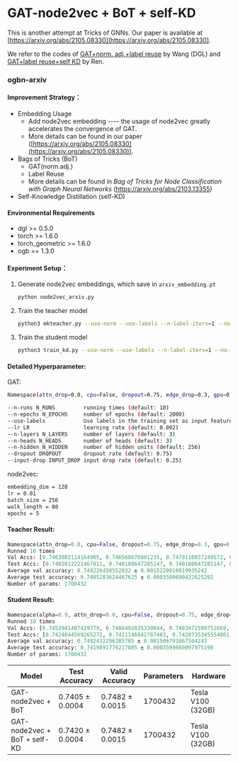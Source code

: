 # GAT-node2vec + BoT + self-KD
This is another attempt at Tricks of GNNs. Our paper is available at [https://arxiv.org/abs/2105.08330](https://arxiv.org/abs/2105.08330).

We refer to the codes of [GAT+norm. adj.+label reuse](https://github.com/Espylapiza/dgl/tree/master/examples/pytorch/ogb/ogbn-arxiv) by Wang (DGL) and [GAT+label reuse+self KD](https://github.com/ShunliRen/dgl/tree/master/examples/pytorch/ogb/ogbn-arxiv) by Ren. 

### ogbn-arxiv

#### Improvement Strategy：

+ Embedding Usage
  + Add node2vec embedding ---- the usage of node2vec greatly accelerates the convergence of GAT.
  + More details can be found in our paper ([https://arxiv.org/abs/2105.08330](https://arxiv.org/abs/2105.08330)).
+ Bags of Tricks (BoT)
  + GAT(norm.adj.)
  + Label Reuse
  + More details can be found in *Bag of Tricks for Node Classification with Graph Neural Networks* (https://arxiv.org/abs/2103.13355)
+ Self-Knowledge Distillation (self-KD)

#### Environmental Requirements

+ dgl >= 0.5.0
+ torch >= 1.6.0
+ torch_geometric >= 1.6.0
+ ogb == 1.3.0

#### Experiment Setup：

1. Generate node2vec embeddings, which save in `arxiv_embedding.pt`

   ```bash
   python node2vec_arxiv.py
   ```

2. Train the teacher model

   ```bash
   python3 mkteacher.py --use-norm --use-labels --n-label-iters=1 --no-attn-dst --edge-drop=0.3 --input-drop=0.25
   ```

3. Train the student model

   ```bash
   python3 train_kd.py --use-norm --use-labels --n-label-iters=1 --no-attn-dst --edge-drop=0.3 --input-drop=0.25 --alpha 0.9 --temp 0.7
   ```

#### Detailed Hyperparameter:

GAT:

```bash
Namespace(attn_drop=0.0, cpu=False, dropout=0.75, edge_drop=0.3, gpu=0, input_drop=0.25, log_every=20, lr=0.002, mask_rate=0.5, n_epochs=2000, n_heads=3, n_hidden=256, n_label_iters=1, n_layers=3, n_runs=10, no_attn_dst=True, plot_curves=False, save_pred=False, seed=0, use_embed=True, use_labels=True, use_norm=True, wd=0)

--n-runs N_RUNS         running times (default: 10)
--n-epochs N_EPOCHS     number of epochs (default: 2000)
--use-labels            Use labels in the training set as input features. (default: False)
--lr LR                 learning rate (default: 0.002)
--n-layers N_LAYERS     number of layers (default: 3)
--n-heads N_HEADS       number of heads (default: 3)
--n-hidden N_HIDDEN     number of hidden units (default: 256)
--dropout DROPOUT       dropout rate (default: 0.75)
--input-drop INPUT_DROP input drop rate (default: 0.25)
```

node2vec:

```bash
embedding_dim = 128
lr = 0.01
batch_size = 256
walk_length = 80
epochs = 5
```

#### Teacher Result:

```python
Namespace(attn_drop=0.0, cpu=False, dropout=0.75, edge_drop=0.3, gpu=0, input_drop=0.25, log_every=20, lr=0.002, mask_rate=0.5, n_epochs=2000, n_heads=3, n_hidden=256, n_label_iters=1, n_layers=3, n_runs=10, no_attn_dst=True, plot_curves=False, save_pred=False, seed=0, use_embed=True, use_labels=True, use_norm=True, wd=0)
Runned 10 times
Val Accs: [0.7463002114164905, 0.746568676801235, 0.7479110037249572, 0.7471056075707239, 0.7474747474747475, 0.7470049330514447, 0.7499916104567267, 0.7491526561294003, 0.7501929594952851, 0.7505620993993087]
Test Accs: [0.7402012221467811, 0.740180647285147, 0.740180647285147, 0.7403863959014876, 0.7407155936876324, 0.7410447914737773, 0.7411476657819476, 0.740160072423513, 0.74055099479456, 0.7407155936876324]
Average val accuracy: 0.748226450552032 ± 0.0015220916019935242
Average test accuracy: 0.7405283624467625 ± 0.0003500690422625202
Number of params: 1700432
```

#### Student Result:

```python
Namespace(alpha=0.9, attn_drop=0.0, cpu=False, dropout=0.75, edge_drop=0.3, gpu=0, input_drop=0.25, log_every=20, lr=0.002, mask_rate=0.5, n_epochs=1080, n_heads=3, n_hidden=256, n_label_iters=1, n_layers=3, n_runs=10, no_attn_dst=True, plot_curves=False, save_pred=False, seed=0, temp=0.7, use_embed=True, use_labels=True, use_norm=True, wd=0)
Runned 10 times
Val Accs: [0.7453941407429779, 0.7486492835330044, 0.7483472599751669, 0.7485821671868184, 0.7483137018020739, 0.7484814926675392, 0.7501929594952851, 0.7506292157454948, 0.7477096546863988, 0.7461324205510252]
Test Accs: [0.7424644569265272, 0.7421146842787483, 0.7420735345554801, 0.7421558340020163, 0.742032384832212, 0.7422381334485526, 0.7413534143982882, 0.7412711149517519, 0.7421764088636504, 0.7420118099705779]
Average val accuracy: 0.7482432296385785 ± 0.001506791867504243
Average test accuracy: 0.7419891776227805 ± 0.0003599660097975198
Number of params: 1700432
```

| Model                        | Test Accuracy   | Valid Accuracy  | Parameters | Hardware          |
| ---------------------------- | --------------- | --------------- | ---------- | ----------------- |
| GAT-node2vec + BoT           | 0.7405 ± 0.0004 | 0.7482 ± 0.0015 | 1700432    | Tesla V100 (32GB) |
| GAT-node2vec + BoT + self-KD | 0.7420 ± 0.0004 | 0.7482 ± 0.0015 | 1700432    | Tesla V100 (32GB) |

